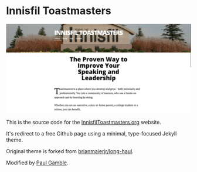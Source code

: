 # Innisfil Toastmasters

![Screenshot](screenshot.png)

This is the source code for the [InnisfilToastmasters.org](InnisfilToastmasters.org) website.

It's redirect to a free Github page using a minimal, type-focused Jekyll theme.

Original theme is forked from [brianmaierjr/long-haul](https://github.com/brianmaierjr/long-haul).

Modified by [Paul Gamble](https://github.com/paulywill).
